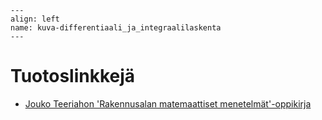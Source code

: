 ```{figure} ../images/rovaniemi.png
---
align: left
name: kuva-differentiaali_ja_integraalilaskenta
---
```


# Tuotoslinkkejä


- [Jouko Teeriahon 'Rakennusalan matemaattiset menetelmät'-oppikirja](https://jteeriaho.github.io/matikka3)

